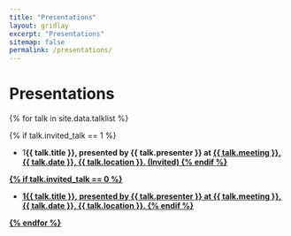 ```yaml
---
title: "Presentations"
layout: gridlay
excerpt: "Presentations"
sitemap: false
permalink: /presentations/
---
```


# Presentations

{% for talk in site.data.talklist %}

  {% if talk.invited_talk == 1 %}
  - 1<b>{{ talk.title }}<b>, presented by {{ talk.presenter }} at <u>{{ talk.meeting }}<u>, {{ talk.date }}, {{ talk.location }}. <b>(Invited)</b>
  {% endif %} 

  {% if talk.invited_talk == 0 %}
  - 1<b>{{ talk.title }}<b>, presented by {{ talk.presenter }} at <u>{{ talk.meeting }}<u>, {{ talk.date }}, {{ talk.location }}.
  {% endif %} 
  
{% endfor %}



